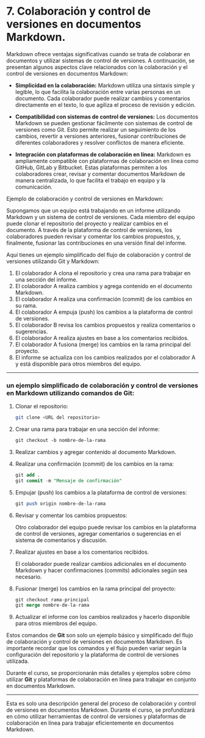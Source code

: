 # 7. Colaboración y control de versiones en documentos Markdown.

Markdown ofrece ventajas significativas cuando se trata de colaborar en documentos y utilizar sistemas de control de versiones. A continuación, se presentan algunos aspectos clave relacionados con la colaboración y el control de versiones en documentos Markdown:

- **Simplicidad en la colaboración:** Markdown utiliza una sintaxis simple y legible, lo que facilita la colaboración entre varias personas en un documento. Cada colaborador puede realizar cambios y comentarios directamente en el texto, lo que agiliza el proceso de revisión y edición.

- **Compatibilidad con sistemas de control de versiones:** Los documentos Markdown se pueden gestionar fácilmente con sistemas de control de versiones como Git. Esto permite realizar un seguimiento de los cambios, revertir a versiones anteriores, fusionar contribuciones de diferentes colaboradores y resolver conflictos de manera eficiente.

- **Integración con plataformas de colaboración en línea:** Markdown es ampliamente compatible con plataformas de colaboración en línea como GitHub, GitLab y Bitbucket. Estas plataformas permiten a los colaboradores crear, revisar y comentar documentos Markdown de manera centralizada, lo que facilita el trabajo en equipo y la comunicación.

Ejemplo de colaboración y control de versiones en Markdown:

Supongamos que un equipo está trabajando en un informe utilizando Markdown y un sistema de control de versiones. Cada miembro del equipo puede clonar el repositorio del proyecto y realizar cambios en el documento. A través de la plataforma de control de versiones, los colaboradores pueden revisar y comentar los cambios propuestos, y, finalmente, fusionar las contribuciones en una versión final del informe.

Aquí tienes un ejemplo simplificado del flujo de colaboración y control de versiones utilizando Git y Markdown:

1. El colaborador A clona el repositorio y crea una rama para trabajar en una sección del informe.
2. El colaborador A realiza cambios y agrega contenido en el documento Markdown.
3. El colaborador A realiza una confirmación (commit) de los cambios en su rama.
4. El colaborador A empuja (push) los cambios a la plataforma de control de versiones.
5. El colaborador B revisa los cambios propuestos y realiza comentarios o sugerencias.
6. El colaborador A realiza ajustes en base a los comentarios recibidos.
7. El colaborador A fusiona (merge) los cambios en la rama principal del proyecto.
8. El informe se actualiza con los cambios realizados por el colaborador A y está disponible para otros miembros del equipo.

---

### un ejemplo simplificado de colaboración y control de versiones en Markdown utilizando comandos de Git:

1. Clonar el repositorio:

   ```bash
   git clone <URL del repositorio>
   ```

2. Crear una rama para trabajar en una sección del informe:

   ```css
   git checkout -b nombre-de-la-rama
   ```

3. Realizar cambios y agregar contenido al documento Markdown.

4. Realizar una confirmación (commit) de los cambios en la rama:

   ```sql
   git add .
   git commit -m "Mensaje de confirmación"
   ```

5. Empujar (push) los cambios a la plataforma de control de versiones:

   ```perl
   git push origin nombre-de-la-rama
   ```

6. Revisar y comentar los cambios propuestos:

   Otro colaborador del equipo puede revisar los cambios en la plataforma de control de versiones, agregar comentarios o sugerencias en el sistema de comentarios y discusión.

7. Realizar ajustes en base a los comentarios recibidos.

   El colaborador puede realizar cambios adicionales en el documento Markdown y hacer confirmaciones (commits) adicionales según sea necesario.

8. Fusionar (merge) los cambios en la rama principal del proyecto:

   ```sql
   git checkout rama-principal
   git merge nombre-de-la-rama
   ```

9. Actualizar el informe con los cambios realizados y hacerlo disponible para otros miembros del equipo.

Estos comandos de **Git** son solo un ejemplo básico y simplificado del flujo de colaboración y control de versiones en documentos Markdown. Es importante recordar que los comandos y el flujo pueden variar según la configuración del repositorio y la plataforma de control de versiones utilizada.

Durante el curso, se proporcionarán más detalles y ejemplos sobre cómo utilizar **Git** y plataformas de colaboración en línea para trabajar en conjunto en documentos Markdown.

---
Esta es solo una descripción general del proceso de colaboración y control de versiones en documentos Markdown. Durante el curso, se profundizará en cómo utilizar herramientas de control de versiones y plataformas de colaboración en línea para trabajar eficientemente en documentos Markdown.